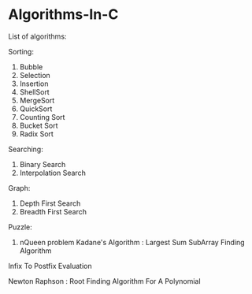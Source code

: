 # Algorithms-In-C

List of algorithms:

Sorting:
1. Bubble
2. Selection
3. Insertion
4. ShellSort
5. MergeSort
6. QuickSort
7. Counting Sort
8. Bucket Sort
9. Radix Sort

Searching:
1. Binary Search
2. Interpolation Search

Graph:
1. Depth First Search
2. Breadth First Search

Puzzle:
1. nQueen problem
Kadane's Algorithm : Largest Sum SubArray Finding Algorithm

Infix To Postfix Evaluation

Newton Raphson : Root Finding Algorithm For A Polynomial
